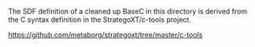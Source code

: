 The SDF definition of a cleaned up BaseC in this directory is derived from the C syntax definition in the StrategoXT/c-tools project.

https://github.com/metaborg/strategoxt/tree/master/c-tools

